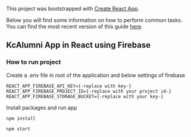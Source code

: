 This project was bootstrapped with [Create React App](https://github.com/facebookincubator/create-react-app).

Below you will find some information on how to perform common tasks.<br>
You can find the most recent version of this guide [here](https://github.com/facebookincubator/create-react-app/blob/master/packages/react-scripts/template/README.md).

## KcAlumni App in React using Firebase

### How to run project

Create a .env file in root of the application and below settings of firebase

```
REACT_APP_FIREBASE_API_KEY={-replace with key-}
REACT_APP_FIREBASE_PROJECT_ID={-replace with your project id-}
REACT_APP_FIREBASE_STORAGE_BUCKET={-replace with your key-}

```

Install packages and run app

```
npm install

npm start
```